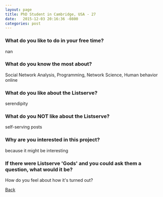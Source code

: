 ```yaml
---
layout: page
title: PhD Student in Cambridge, USA - 27
date:   2015-12-03 20:16:36 -0800
categories: post
---
```


### What do you like to do in your free time?
<p>nan</p>

### What do you know the most about?
<p>Social Network Analysis, Programming, Network Science, Human behavior online</p>

### What do you like about the Listserve?
<p>serendipity</p>

### What do you NOT like about the Listserve?
<p>self-serving posts</p>

### Why are you interested in this project?
<p>because it might be interesting</p>

### If there were Listserve 'Gods' and you could ask them a question, what would it be?
<p>How do you feel about how it's turned out?</p>

[Back][1]

[1]: /responders/all